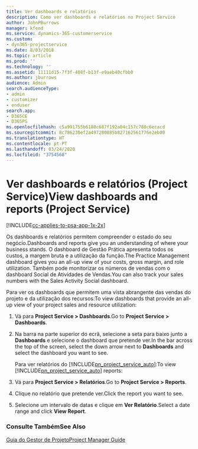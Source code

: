 ```yaml
---
title: Ver dashboards e relatórios
description: Como ver dashboards e relatórios no Project Service
author: JohnPBurrows
manager: kfend
ms.service: dynamics-365-customerservice
ms.custom:
- dyn365-projectservice
ms.date: 8/03/2018
ms.topic: article
ms.prod: ''
ms.technology: ''
ms.assetid: 11111d15-7f3f-408f-b13f-e9aeb40cfbb0
ms.author: jburrows
audience: Admin
search.audienceType:
- admin
- customizer
- enduser
search.app:
- D365CE
- D365PS
ms.openlocfilehash: c5a991755b6180c687f192a04c157c780c6ecacd
ms.sourcegitcommit: 8c786230ef2a497280885b827162561776e2eb00
ms.translationtype: HT
ms.contentlocale: pt-PT
ms.lasthandoff: 03/24/2020
ms.locfileid: "3754568"
---
```

# <a name="view-dashboards-and-reports-project-service"></a><span data-ttu-id="5da77-103">Ver dashboards e relatórios (Project Service)</span><span class="sxs-lookup"><span data-stu-id="5da77-103">View dashboards and reports (Project Service)</span></span>

[!INCLUDE[cc-applies-to-psa-app-1x-2x](../includes/cc-applies-to-psa-app-1x-2x.md)]

<span data-ttu-id="5da77-104">Os dashboards e relatórios permitem compreender o estado do seu negócio.</span><span class="sxs-lookup"><span data-stu-id="5da77-104">Dashboards and reports give you an understanding of where your business stands.</span></span> <span data-ttu-id="5da77-105">O dashboard de Gestão Prática apresenta todos os custos, a margem bruta e a utilização da função.</span><span class="sxs-lookup"><span data-stu-id="5da77-105">The Practice Management dashboard gives you an all-up view of your costs, gross margin, and role utilization.</span></span> <span data-ttu-id="5da77-106">Também pode monitorizar os números de vendas com o dashboard Social de Atividades de Vendas.</span><span class="sxs-lookup"><span data-stu-id="5da77-106">You can also track your sales numbers with the Sales Activity Social dashboard.</span></span>  
  
 <span data-ttu-id="5da77-107">Para ver os dashboards que permitem uma vista abrangente das vendas do projeto e da utilização dos recursos:</span><span class="sxs-lookup"><span data-stu-id="5da77-107">To view dashboards that provide an all-up view of your project sales and resource utilization:</span></span>  
  
1. <span data-ttu-id="5da77-108">Vá para **Project Service > Dashboards**.</span><span class="sxs-lookup"><span data-stu-id="5da77-108">Go to **Project Service > Dashboards**.</span></span>  
  
2. <span data-ttu-id="5da77-109">Na barra na parte superior do ecrã, selecione a seta para baixo junto a **Dashboards** e selecione o dashboard que pretende ver.</span><span class="sxs-lookup"><span data-stu-id="5da77-109">In the bar across the top of the screen, select the down arrow next to **Dashboards** and select the dashboard you want to see.</span></span>  
  
   <span data-ttu-id="5da77-110">Para ver relatórios do [!INCLUDE[pn_project_service_auto](../includes/pn-project-service-auto.md)]:</span><span class="sxs-lookup"><span data-stu-id="5da77-110">To view [!INCLUDE[pn_project_service_auto](../includes/pn-project-service-auto.md)] reports:</span></span>  
  
3. <span data-ttu-id="5da77-111">Vá para **Project Service > Relatórios**.</span><span class="sxs-lookup"><span data-stu-id="5da77-111">Go to **Project Service > Reports**.</span></span>  
  
4. <span data-ttu-id="5da77-112">Clique no relatório que pretende ver.</span><span class="sxs-lookup"><span data-stu-id="5da77-112">Click the report you want to see.</span></span>  
  
5. <span data-ttu-id="5da77-113">Selecione um intervalo de datas e clique em **Ver Relatório**.</span><span class="sxs-lookup"><span data-stu-id="5da77-113">Select a date range and click **View Report**.</span></span>  
  
### <a name="see-also"></a><span data-ttu-id="5da77-114">Consulte Também</span><span class="sxs-lookup"><span data-stu-id="5da77-114">See Also</span></span>  
 [<span data-ttu-id="5da77-115">Guia do Gestor de Projeto</span><span class="sxs-lookup"><span data-stu-id="5da77-115">Project Manager Guide</span></span>](../project-service/project-manager-guide.md)
